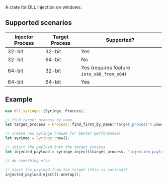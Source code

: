 A crate for DLL injection on windows.

## Supported scenarios
| Injector Process | Target Process | Supported?                                 |
| ---------------- | -------------- | ------------------------------------------ |
| 32-bit           | 32-bit         | Yes                                        |
| 32-bit           | 64-bit         | No                                         |
| 64-bit           | 32-bit         | Yes (requires feature `into_x86_from_x64`) |
| 64-bit           | 64-bit         | Yes                                        |

## Example
```rust
use dll_syringe::{Syringe, Process};

// find target process by name
let target_process = Process::find_first_by_name("target_process").unwrap();

// create new syringe (reuse for better performance)
let syringe = Syringe::new();

// inject the payload into the target process
let injected_payload = syringe.inject(&target_process, "injection_payload.dll").unwrap();

// do something else

// eject the payload from the target (this is optional)
injected_payload.eject().unwrap();
```
